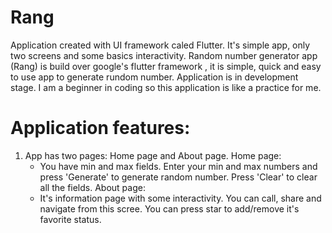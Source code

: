 # Rang

Application created with UI framework caled Flutter.
It's simple app, only two screens and some basics interactivity.
Random number generator app (Rang) is build over google's flutter framework , it is simple, quick and easy to use app to generate rundom number.
Application is in development stage. 
I am a beginner in coding so this application is like a practice for me.

# Application features:

 1. App has two pages: Home page and About page.
Home page:
       - You have min and max fields. Enter your min and max numbers and press 'Generate' to generate random number. Press 'Clear' to clear all the fields.
About page:
       - It's information page with some interactivity. You can call, share and navigate from this scree. You can press star to add/remove it's favorite status.

